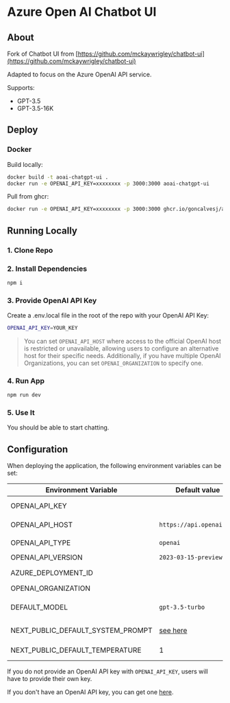# Azure Open AI Chatbot UI

## About

Fork of Chatbot UI from [https://github.com/mckaywrigley/chatbot-ui](https://github.com/mckaywrigley/chatbot-ui)

Adapted to focus on the Azure OpenAI API service.

Supports:

- GPT-3.5
- GPT-3.5-16K

## Deploy

### **Docker**

Build locally:

```bash
docker build -t aoai-chatgpt-ui .
docker run -e OPENAI_API_KEY=xxxxxxxx -p 3000:3000 aoai-chatgpt-ui
```

Pull from ghcr:

```bash
docker run -e OPENAI_API_KEY=xxxxxxxx -p 3000:3000 ghcr.io/goncalvesj/aoai-chatbot-ui:latest
```

## Running Locally

### **1. Clone Repo**

### **2. Install Dependencies**

```bash
npm i
```

### **3. Provide OpenAI API Key**

Create a .env.local file in the root of the repo with your OpenAI API Key:

```bash
OPENAI_API_KEY=YOUR_KEY
```

> You can set `OPENAI_API_HOST` where access to the official OpenAI host is restricted or unavailable, allowing users to configure an alternative host for their specific needs.
> Additionally, if you have multiple OpenAI Organizations, you can set `OPENAI_ORGANIZATION` to specify one.

### **4. Run App**

```bash
npm run dev
```

### **5. Use It**

You should be able to start chatting.

## Configuration

When deploying the application, the following environment variables can be set:

| Environment Variable              | Default value                  | Description                                                                                                                               |
| --------------------------------- | ------------------------------ | ----------------------------------------------------------------------------------------------------------------------------------------- |
| OPENAI_API_KEY                    |                                | The default API key used for authentication with OpenAI                                                                                   |
| OPENAI_API_HOST                   | `https://api.openai.com`       | The base url, for Azure use `https://<endpoint>.openai.azure.com`                                                                         |
| OPENAI_API_TYPE                   | `openai`                       | The API type, options are `openai` or `azure`                                                                                             |
| OPENAI_API_VERSION                | `2023-03-15-preview`           | Only applicable for Azure OpenAI                                                                                                          |
| AZURE_DEPLOYMENT_ID               |                                | Needed when Azure OpenAI, Ref [Azure OpenAI API](https://learn.microsoft.com/zh-cn/azure/cognitive-services/openai/reference#completions) |
| OPENAI_ORGANIZATION               |                                | Your OpenAI organization ID                                                                                                               |
| DEFAULT_MODEL                     | `gpt-3.5-turbo`                | The default model to use on new conversations, for Azure use `gpt-35-turbo`                                                               |
| NEXT_PUBLIC_DEFAULT_SYSTEM_PROMPT | [see here](utils/app/const.ts) | The default system prompt to use on new conversations                                                                                     |
| NEXT_PUBLIC_DEFAULT_TEMPERATURE   | 1                              | The default temperature to use on new conversations                                                                                       |

If you do not provide an OpenAI API key with `OPENAI_API_KEY`, users will have to provide their own key.

If you don't have an OpenAI API key, you can get one [here](https://platform.openai.com/account/api-keys).
